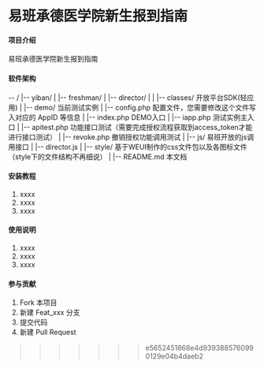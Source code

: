 # 易班承德医学院新生报到指南

#### 项目介绍
易班承德医学院新生报到指南

#### 软件架构
-- /
  |-- yiban/
    |
    |-- freshman/
      |
      |-- director/
        |
        |
        |-- classes/      开放平台SDK(轻应用)
        |
        |-- demo/     当前测试实例
          |
          |-- config.php      配置文件，您需要修改这个文件写入对应的 AppID 等信息
          |
          |-- index.php       DEMO入口
          |
          |-- iapp.php        测试实例主入口
          |
          |-- apitest.php     功能接口测试（需要完成授权流程获取到access_token才能进行接口测试）
          |
          |-- revoke.php      撤销授权功能调用测试
        |
        |-- js/      易班开放的js调用接口
          |
          |-- director.js
        |
        |-- style/   基于WEUI制作的css文件包以及各图标文件（style下的文件结构不再细说）
  |
  |-- README.md          本文档


#### 安装教程

1. xxxx
2. xxxx
3. xxxx

#### 使用说明

1. xxxx
2. xxxx
3. xxxx

#### 参与贡献

1. Fork 本项目
2. 新建 Feat_xxx 分支
3. 提交代码
4. 新建 Pull Request
>>>>>>> e5652451868e4d9393885760990129e04b4daeb2
